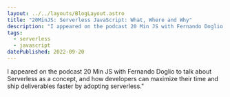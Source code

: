 ```yaml
---
layout: ../../layouts/BlogLayout.astro
title: "20MinJS: Serverless JavaScript: What, Where and Why"
description: "I appeared on the podcast 20 Min JS with Fernando Doglio to talk about Serverless as a concept, and how developers can maximize their time and ship deliverables faster by adopting serverless. "
tags: 
  - serverless
  - javascript
datePublished: 2022-09-20
---
```

I appeared on the podcast 20 Min JS with Fernando Doglio to talk about Serverless as a concept, and how developers can maximize their time and ship deliverables faster by adopting serverless."